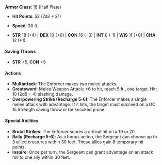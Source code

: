  **Armor Class**: 18 (Half Plate)
    
- **Hit Points**: 52 (7d8 + 21)
    
- **Speed**: 30 ft.
    
- **STR** 18 (+4) | **DEX** 10 (+0) | **CON** 16 (+3) | **INT** 8 (-1) | **WIS** 11 (+0) | **CHA** 12 (+1)

#### **Saving Throws**

- **STR** +5, **CON** +5
#### **Actions**

- **Multiattack**: The Enforcer makes two melee attacks.
- **Greatsword**: Melee Weapon Attack: +6 to hit, reach 5 ft., one target. Hit: 10 (2d8 + 4) slashing damage.
- **Overpowering Strike (Recharge 5-6)**: The Enforcer makes a single melee attack with advantage. If it hits, the target must succeed on a DC 15 Strength saving throw or be knocked prone.

#### **Special Abilities**

- **Brutal Strikes**: The Enforcer scores a critical hit on a 19 or 20.
- **Rally (Recharge 5-6)**: As a bonus action, the Sergeant can choose up to 3 allied creatures within 30 feet. Those allies gain 8 temporary hit points.
- **Inspire**: Once per turn, the Sergeant can grant advantage on an attack roll to one ally within 30 feet.